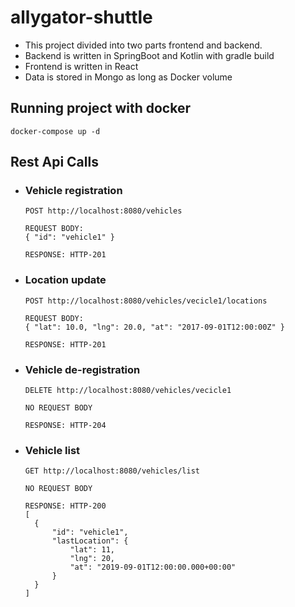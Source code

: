 # allygator-shuttle

- This project divided into two parts frontend and backend. 
- Backend is written in SpringBoot and Kotlin with gradle build
- Frontend is written in React 
- Data is stored in Mongo as long as Docker volume


## Running project with docker
 `docker-compose up -d`
 
## Rest Api Calls
- ### Vehicle registration
  `POST http://localhost:8080/vehicles`

  ```
  REQUEST BODY:
  { "id": "vehicle1" }
  ```
  ```
  RESPONSE: HTTP-201
  ```

- ### Location update
  `POST http://localhost:8080/vehicles/vecicle1/locations`
  ```
  REQUEST BODY:
  { "lat": 10.0, "lng": 20.0, "at": "2017-09-01T12:00:00Z" }
  ```
  
  ```
  RESPONSE: HTTP-201
  ```
 
- ### Vehicle de-registration
  `DELETE http://localhost:8080/vehicles/vecicle1`
  ```
  NO REQUEST BODY
  ```
   
  ```
  RESPONSE: HTTP-204
  ```
 
- ### Vehicle list
  `GET http://localhost:8080/vehicles/list`
  ```
  NO REQUEST BODY
  ```
  
  ```
  RESPONSE: HTTP-200
  [
    {
        "id": "vehicle1",
        "lastLocation": {
            "lat": 11,
            "lng": 20,
            "at": "2019-09-01T12:00:00.000+00:00"
        }
    }
  ]
  ```

 
 
